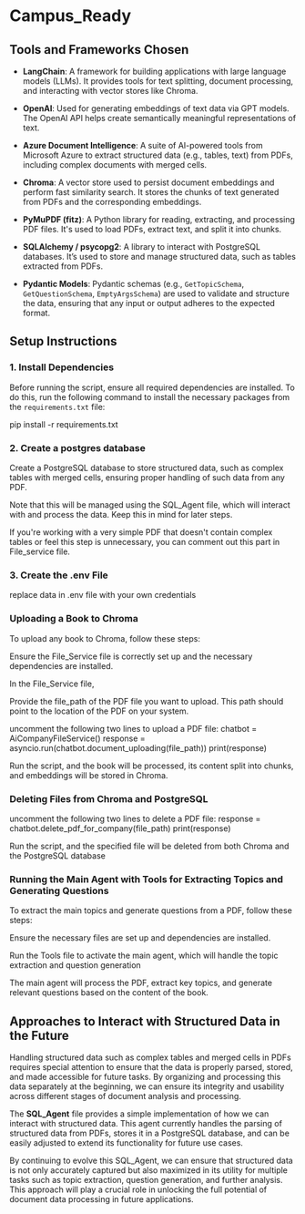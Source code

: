 # Campus_Ready


## Tools and Frameworks Chosen

- **LangChain**: A framework for building applications with large language models (LLMs). It provides tools for text splitting, document processing, and interacting with vector stores like Chroma.
  
- **OpenAI**: Used for generating embeddings of text data via GPT models. The OpenAI API helps create semantically meaningful representations of text.

- **Azure Document Intelligence**: A suite of AI-powered tools from Microsoft Azure to extract structured data (e.g., tables, text) from PDFs, including complex documents with merged cells.

- **Chroma**: A vector store used to persist document embeddings and perform fast similarity search. It stores the chunks of text generated from PDFs and the corresponding embeddings.

- **PyMuPDF (fitz)**: A Python library for reading, extracting, and processing PDF files. It's used to load PDFs, extract text, and split it into chunks.

- **SQLAlchemy / psycopg2**: A library to interact with PostgreSQL databases. It’s used to store and manage structured data, such as tables extracted from PDFs.
  
- **Pydantic Models**: Pydantic schemas (e.g., `GetTopicSchema`, `GetQuestionSchema`, `EmptyArgsSchema`) are used to validate and structure the data, ensuring that any input or output adheres to the expected format.


## Setup Instructions

### 1. Install Dependencies

Before running the script, ensure all required dependencies are installed. To do this, run the following command to install the necessary packages from the `requirements.txt` file:

pip install -r requirements.txt

### 2. Create a postgres database
Create a PostgreSQL database to store structured data, such as complex tables with merged cells, ensuring proper handling of such data from any PDF.

Note that this will be managed using the SQL_Agent file, which will interact with and process the data. Keep this in mind for later steps.

If you're working with a very simple PDF that doesn't contain complex tables or feel this step is unnecessary, you can comment out this part in File_service file.

### 3. Create the .env File
replace data in .env file with your own credentials

### Uploading a Book to Chroma
To upload any book to Chroma, follow these steps:

Ensure the File_Service file is correctly set up and the necessary dependencies are installed.

In the File_Service file, 

Provide the file_path of the PDF file you want to upload. This path should point to the location of the PDF on your system.

uncomment the following two lines to upload a PDF file:
chatbot = AiCompanyFileService()
response = asyncio.run(chatbot.document_uploading(file_path))
print(response)

Run the script, and the book will be processed, its content split into chunks, and embeddings will be stored in Chroma.



### Deleting Files from Chroma and PostgreSQL
uncomment the following two lines to delete a PDF file:
response = chatbot.delete_pdf_for_company(file_path)
print(response)

Run the script, and the specified file will be deleted from both Chroma and the PostgreSQL database



### Running the Main Agent with Tools for Extracting Topics and Generating Questions
To extract the main topics and generate questions from a PDF, follow these steps:

Ensure the necessary files are set up and dependencies are installed.

Run the Tools file to activate the main agent, which will handle the topic extraction and question generation

The main agent will process the PDF, extract key topics, and generate relevant questions based on the content of the book.


## Approaches to Interact with Structured Data in the Future

Handling structured data such as complex tables and merged cells in PDFs requires special attention to ensure that the data is properly parsed, stored, and made accessible for future tasks. By organizing and processing this data separately at the beginning, we can ensure its integrity and usability across different stages of document analysis and processing.

The **SQL_Agent** file provides a simple implementation of how we can interact with structured data. This agent currently handles the parsing of structured data from PDFs, stores it in a PostgreSQL database, and can be easily adjusted to extend its functionality for future use cases. 

By continuing to evolve this SQL_Agent, we can ensure that structured data is not only accurately captured but also maximized in its utility for multiple tasks such as topic extraction, question generation, and further analysis. This approach will play a crucial role in unlocking the full potential of document data processing in future applications.









